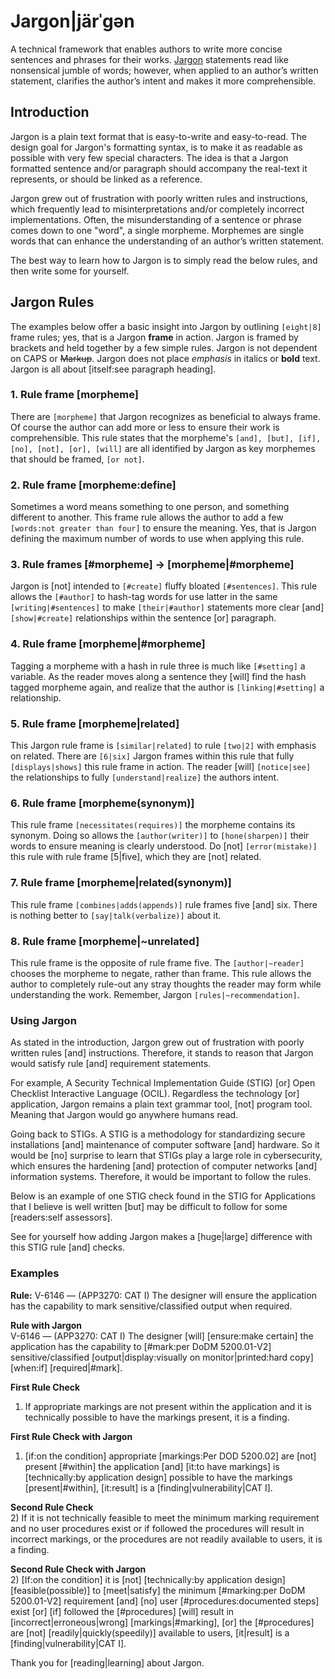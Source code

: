 # Jargon|järˈgən 
A technical framework that enables authors to write more concise sentences and phrases for their works. [Jargon](http://myword.io/users/LarryChaffin/essays/001.html) statements read like nonsensical jumble of words; however, when applied to an author’s written statement, clarifies the author’s intent and makes it more comprehensible.

## Introduction
Jargon is a plain text format that is easy-to-write and easy-to-read. The design goal for Jargon's formatting syntax, is to make it as readable as possible with very few special characters. The idea is that a Jargon formatted sentence and/or paragraph should accompany the real-text it represents, or should be linked as a reference.

Jargon grew out of frustration with poorly written rules and instructions, which frequently lead to misinterpretations and/or completely incorrect implementations. Often, the misunderstanding of a sentence or phrase comes down to one "word", a single morpheme. Morphemes are single words that can enhance the understanding of an author’s written statement.

The best way to learn how to Jargon is to simply read the below rules, and then write some for yourself.

## Jargon Rules
The examples below offer a basic insight into Jargon by outlining `[eight|8]` frame rules; yes, that is a Jargon **frame** in action. Jargon is framed by brackets and held together by a few simple rules. Jargon is not dependent on CAPS or ~~Markup~~. Jargon does not place *emphasis* in italics or **bold** text. Jargon is all about [itself:see paragraph heading]. 

### 1. Rule frame [morpheme] 

There are `[morpheme]` that Jargon recognizes as beneficial to always frame. Of course the author can add more or less to ensure their work is comprehensible. This rule states that the morpheme's `[and], [but], [if], [no], [not], [or], [will]` are all identified by Jargon as key morphemes that should be framed, `[or not]`.   

### 2. Rule frame [morpheme:define] 
Sometimes a word means something to one person, and something different to another. This frame rule allows the author to add a few `[words:not greater than four]` to ensure the meaning. Yes, that is Jargon defining the maximum number of words to use when applying this rule.

### 3. Rule frames [#morpheme] -> [morpheme|#morpheme]
Jargon is [not] intended to `[#create]` fluffy bloated `[#sentences]`. This rule allows the `[#author]` to hash-tag words for use latter in the same `[writing|#sentences]` to make `[their|#author]` statements more clear [and] `[show|#create]` relationships within the sentence [or] paragraph.  

### 4. Rule frame [morpheme|#morpheme]
Tagging a morpheme with a hash in rule three is much like `[#setting]` a variable. As the reader moves along a sentence they [will] find the hash tagged morpheme again, and realize that the author is `[linking|#setting]` a relationship. 

### 5. Rule frame [morpheme|related]
This Jargon rule frame is `[similar|related]` to rule `[two|2]` with emphasis on related. There are  `[6|six]` Jargon frames within this rule that fully `[displays|shows]` this rule frame in action. The reader [will] `[notice|see]` the relationships to fully `[understand|realize]` the authors intent.

### 6. Rule frame [morpheme(synonym)]
This rule frame `[necessitates(requires)]` the morpheme contains its synonym. Doing so allows the `[author(writer)]` to `[hone(sharpen)]` their words to ensure meaning is clearly understood. Do [not]  `[error(mistake)]` this rule with rule frame [5|five], which they are [not] related. 

### 7. Rule frame [morpheme|related(synonym)]
This rule frame `[combines|adds(appends)]` rule frames five [and] six. There is nothing better to `[say|talk(verbalize)]` about it. 

### 8. Rule frame [morpheme|~unrelated]
This rule frame is the opposite of rule frame five. The `[author|~reader]` chooses the morpheme to negate, rather than frame. This rule allows the author to completely rule-out any stray thoughts the reader may form while understanding the work. Remember, Jargon `[rules|~recommendation]`.

### Using Jargon
As stated in the introduction, Jargon grew out of frustration with poorly written rules [and] instructions. Therefore, it stands to reason that Jargon would satisfy rule [and] requirement statements. 

For example, A Security Technical Implementation Guide (STIG) [or] Open Checklist Interactive Language (OCIL).  Regardless the technology [or] application, Jargon remains a plain text grammar tool, [not] program tool. Meaning that Jargon would go anywhere humans read.

Going back to STIGs. A STIG is a methodology for standardizing secure installations [and] maintenance of computer software [and] hardware. So it would be [no] surprise to learn that STIGs play a large role in cybersecurity, which ensures the hardening [and] protection of computer networks [and] information systems. Therefore, it would be important to follow the rules. 

Below is an example of one STIG check found in the STIG for Applications that I believe is well written [but] may be difficult to follow for some [readers:self assessors]. 

See for yourself how adding Jargon makes a [huge|large] difference with this STIG rule [and] checks. 

### Examples

**Rule:** V-6146 — (APP3270: CAT I) The designer will ensure the application has the capability to mark sensitive/classified output when required.

**Rule with Jargon**  
V-6146 — (APP3270: CAT I) The designer [will] [ensure:make certain] the application has the capability to [#mark:per DoDM 5200.01-V2] sensitive/classified [output|display:visually on monitor|printed:hard copy] [when:if] [required|#mark].

**First Rule Check**  
1) If appropriate markings are not present within the application and it is technically possible to have the markings present, it is a finding.

**First Rule Check with Jargon**  
1) [if:on the condition] appropriate [markings:Per DOD 5200.02] are [not] present [#within] the application [and] [it:to have markings] is [technically:by application design] possible to have the markings [present|#within], [it:result] is a [finding|vulnerability|CAT I].

**Second Rule Check**  
2) If it is not technically feasible to meet the minimum marking requirement and no user procedures exist or if followed the procedures will result in incorrect markings, or the procedures are not readily available to users, it is a finding.

**Second Rule Check with Jargon**  
2) [If:on the condition] it is [not] [technically:by application design] [feasible(possible)] to [meet|satisfy] the minimum [#marking:per DoDM 5200.01-V2] requirement [and] [no] user [#procedures:documented steps] exist [or] [if] followed the [#procedures] [will] result in [incorrect|erroneous|wrong] [markings|#marking], [or] the [#procedures] are [not] [readily|quickly(speedily)] available to users, [it|result] is a [finding|vulnerability|CAT I].

Thank you for [reading|learning] about Jargon.
